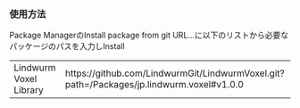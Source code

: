 <h3>使用方法</h3>
<p>Package ManagerのInstall package from git URL...に以下のリストから必要なパッケージのパスを入力しInstall</p>
<table>
  <tr><td>Lindwurm Voxel Library</td><td>https://github.com/LindwurmGit/LindwurmVoxel.git?path=/Packages/jp.lindwurm.voxel#v1.0.0</td></tr>
</table>
